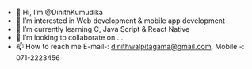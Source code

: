 - 👋 Hi, I’m @DinithKumudika
- 👀 I’m interested in Web development & mobile app development
- 🌱 I’m currently learning C, Java Script & React Native
- 💞️ I’m looking to collaborate on ...
- 📫 How to reach me E-mail-: dinithwalpitagama@gmail.com, Mobile -: 071-2223456

<!---
DinithKumudika/DinithKumudika is a ✨ special ✨ repository because its `README.md` (this file) appears on your GitHub profile.
You can click the Preview link to take a look at your changes.
--->
